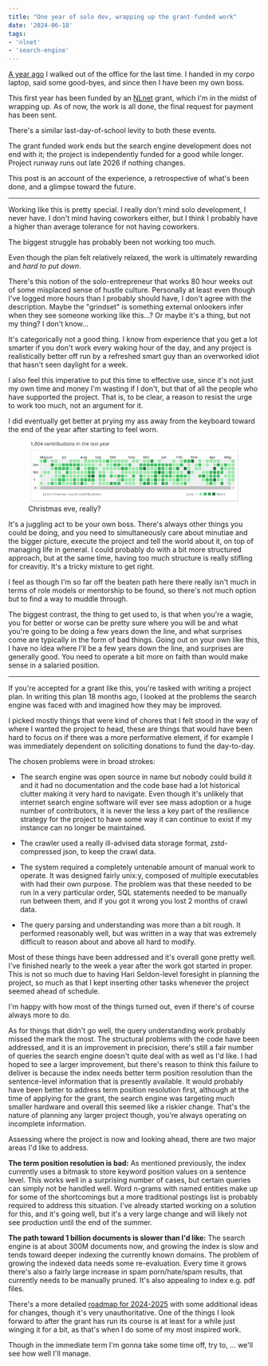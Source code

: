 ```yaml
---
title: "One year of solo dev, wrapping up the grant-funded work"
date: '2024-06-18'
tags: 
- 'nlnet'
- 'search-engine' 
---
```


[A year ago](/log/83_full_time/) I walked out of the office for the last time.  I handed in my corpo laptop, said some good-byes, and since then I have been my own boss.  

This first year has been funded by an <a href="https://nlnet.nl/" rel="external noopener">NLnet</a> grant, which I'm in the midst of wrapping up.  As of now, the work is all done, the final request for payment has been sent.  

There's a similar last-day-of-school levity to both these events.

The grant funded work ends but the search engine development does not end with it; the project is independently funded for a good while longer.  Project runway runs out late 2026 if nothing changes.

This post is an account of the experience, a retrospective of what's been done, and a glimpse toward the future.

<hr>

Working like this is pretty special.  I really don't mind solo development, I never have.  I don't mind having coworkers either, but I think I probably have a higher than average tolerance for not having coworkers.  

The biggest struggle has probably been not working too much.

Even though the plan felt relatively relaxed, the work is ultimately rewarding and *hard to put down*.  

There's this notion of the solo-entrepreneur that works 80 hour weeks out of some misplaced sense of hustle culture.  Personally at least even though I've logged more hours than I probably should have, I don't agree with the description.  Maybe the "grindset" is something external onlookers infer when they see someone working like this...?  Or maybe it's a thing, but not my thing?  I don't know...

It's categorically not a good thing.  I know from experience that you get a lot smarter if you don't work every waking hour of the day, and any project is realistically better off run by a refreshed smart guy than an overworked idiot that hasn't seen daylight for a week.  

I also feel this imperative to put this time to effective use, since it's not just my own time and money I'm wasting if I don't, but that of all the people who have supported the project.  That is, to be clear, a reason to resist the urge to work too much, not an argument for it.

I did eventually get better at prying my ass away from the keyboard toward the end of the year after starting to feel worn. 

<figure>
<img alt="green wall of shame" href="no-days-off-for-good-behavior.png" src="no-days-off-for-good-behavior.png">
<figcaption>Christmas eve, really?</figcaption>
</figure>

It's a juggling act to be your own boss.  There's always other things you could be doing, and you need to simultaneously care about minutiae and the bigger picture, execute the project and tell the world about it, on top of managing life in general.  I could probably do with a bit more structured approach, but at the same time, having too much structure is really stifling for creavitiy.  It's a tricky mixture to get right.  

I feel as though I'm so far off the beaten path here there really isn't much in terms of role models or mentorship to be found, so there's not much option but to find a way to muddle through.

The biggest contrast, the thing to get used to, is that when you're a wagie, you for better or worse can be pretty sure where you will be and what you're going to be doing a few years down the line, and what surprises come are typically in the form of bad things.  Going out on your own like this, I have no idea where I'll be a few years down the line, and surprises are generally good.  You need to operate a bit more on faith than would make sense in a salaried position.

<hr>

If you're accepted for a grant like this, you're tasked with writing a project plan.  In writing this plan 18 months ago, I looked at the problems the search engine was faced with and imagined how they may be improved.  

I picked mostly things that were kind of chores that I felt stood in the way of where I wanted the project to head, these are things that would have been hard to focus on if there was a more performative element, if for example I was immediately dependent on soliciting donations to fund the day-to-day. 

The chosen problems were in broad strokes:

* The search engine was open source in name but nobody could build it and it had no documentation and the code base had a lot historical clutter making it very hard to navigate.  Even though it's unlikely that internet search engine software will ever see mass adoption or a huge number of contributors, it is never the less a key part of the resilience strategy for the project to have some way it can continue to exist if my instance can no longer be maintained.

* The crawler used a really ill-advised data storage format, zstd-compressed json, to keep the crawl data.  

* The system required a completely untenable amount of manual work to operate.  It was designed fairly unix:y, composed of multiple executables with had their own purpose.  The problem was that these needed to be run in a very particular order, SQL statements needed to be manually run between them, and if you got it wrong you lost 2 months of crawl data. 

* The query parsing and understanding was more than a bit rough.  It performed reasonably well, but was written in a way that was extremely difficult to reason about and above all hard to modify.  

Most of these things have been addressed and it's overall gone pretty well.  I've finished nearly to the week a year after the work got started in proper.  This is not so much due to having Hari Seldon-level foresight in planning the project, so much as that I kept inserting other tasks whenever the project seemed ahead of schedule.

I'm happy with how most of the things turned out, even if there's of course always more to do.  

As for things that didn't go well, the query understanding work probably missed the mark the most.  The structural problems with the code have been addressed, and it is an improvement in precision, there's still a fair number of queries the search engine doesn't quite deal with as well as I'd like.  I had hoped to see a larger improvement, but there's reason to think this failure to deliver is because the index needs better term position resolution than the sentence-level information that is presently available.  It would probably have been better to address term position resolution first, although at the time of applying for the grant, the search engine was targeting much smaller hardware and overall this seemed like a riskier change. That's the nature of planning any larger project though, you're always operating on incomplete information.

Assessing where the project is now and looking ahead, there are two major areas I'd like to address.

**The term position resolution is bad:**  As mentioned previously, the index currently uses a bitmask to store keyword position values on a sentence level.  This works well in a surprising number of cases, but certain queries can simply not be handled well.  Word n-grams with named entities make up for some of the shortcomings but a more traditional postings list is probably required to address this situation.  I've already started working on a solution for this, and it's going well, but it's a very large change and will likely not see production until the end of the summer.

**The path toward 1 billion documents is slower than I'd like:** The search engine is at about 300M documents now, and growing the index is slow and tends toward deeper indexing the currently known domains.  The problem of growing  the indexed data needs some re-evaluation.  Every time it grows there's also a fairly large increase in spam porn/hate/spam  results, that currently needs to be manually pruned.  It's also appealing to index e.g. pdf files.

There's a more detailed [roadmap for 2024-2025](https://github.com/MarginaliaSearch/MarginaliaSearch/blob/master/ROADMAP.md) with some additional ideas for changes, though it's very unauthoritative.  One of the things I look forward to after the grant has run its course is at least for a while just winging it for a bit, as that's when I do some of my most inspired work.

Though in the immediate term I'm gonna take some time off, try to, ... we'll see how well I'll manage.  